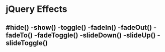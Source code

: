 # jQuery Effects
#hide()
-show()
-toggle()
-fadeIn()
-fadeOut()
-fadeTo()
-fadeToggle()
-slideDown()
-slideUp()
-slideToggle()
-

